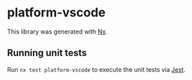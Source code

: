 # platform-vscode

This library was generated with [Nx](https://nx.dev).

## Running unit tests

Run `nx test platform-vscode` to execute the unit tests via [Jest](https://jestjs.io).
